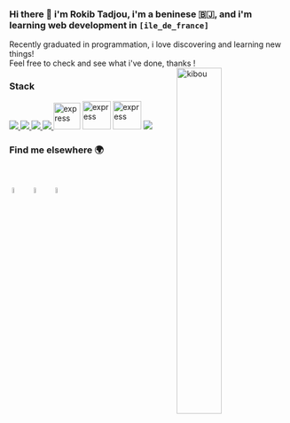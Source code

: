 ### Hi there 👋 i'm Rokib Tadjou, i'm a beninese 🇧🇯, and i'm learning web development in ```[ile_de_france]``` 


<p align="left"> 
   Recently graduated in programmation, i love discovering and learning new things! <br>
   Feel free to check and see what i've done, thanks !
   <br>
 <img width="40%" src="https://res.cloudinary.com/practicaldev/image/fetch/s--K71rhxAe--/c_imagga_scale,f_auto,fl_progressive,h_420,q_auto,w_1000/https://dev-to-uploads.s3.amazonaws.com/i/l8xj0swpbuw60ewxrjmh.jpg" align="right" alt="kibou" >
</p> 

 
 
 ### Stack
 
<p align="left"> 
    <a href="https://www.java.com" target="_blank"> <img src="https://img.icons8.com/color/48/000000/java-coffee-cup-logo.png"/ > </a>
    <a href="https://developer.mozilla.org/en-US/docs/Web/JavaScript" target="_blank"> <img src="https://img.icons8.com/color/48/000000/javascript.png"/> </a> 
    <a href="https://www.w3.org/html/" target="_blank"> <img src="https://img.icons8.com/color/48/000000/html-5.png"/> </a> 
    <a href="https://www.w3schools.com/css/" target="_blank"> <img src="https://img.icons8.com/color/48/000000/css3.png"/> </a> 
    <a href="https://www.php.net/" target="_blank"> <img src="https://www.kindpng.com/picc/m/11-118738_php-logo-png-circle-transparent-png.png" alt="express" width="48" height="48"/></a>
    <a href="https://symfony.com/ target="_blank"> <img src="https://symfony.com/logos/symfony_black_03.png" alt="express" width="51" height="51" /></a>
    <a href="https://laravel.com/ target="_blank"> <img src="https://download.logo.wine/logo/Laravel/Laravel-Logo.wine.png" alt="express" width="51" height="51" /></a> 
    <a style="padding-right:8px;" href="https://www.mysql.com/" target="_blank"> <img src="https://img.icons8.com/fluent/50/000000/mysql-logo.png"/> </a>  
</p> 




### Find me elsewhere 🌍

<br>

<a target="_blank" href="https://github.com/Kibouu945"><img alt="github" width="5%" style="padding:5px" src="https://img.icons8.com/clouds/100/000000/github.png"/></a>
	<a target="_blank" href="https://www.linkedin.com/in/rokib-tadjou-06966b1b1/"><img alt="linkedin" width="5%" style="padding:5px" src="https://img.icons8.com/clouds/100/000000/linkedin.png"/></a>
	<a target="_blank" href="mailto:rokibtadjou17@gmail.com"><img alt="twitter" width="5%" style="padding:5px" src="https://img.icons8.com/clouds/100/000000/gmail.png"/></a>
